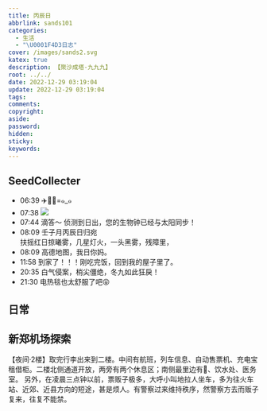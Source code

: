 ```yaml
---
title: 丙辰日
abbrlink: sands101
categories:
  - 生活
  - "\U0001F4D3日志"
cover: /images/sands2.svg
katex: true
description: 【聚沙成塔·九九九】
root: ../../
date: 2022-12-29 03:19:04
update: 2022-12-29 03:19:04
tags:
comments:
copyright:
aside:
password:
hidden:
sticky:
keywords:
---
```


## SeedCollecter
- 06:39 ✈️🚞🚅=๑_๑
- 07:38 ![](Pasted%20Image%2020221229073850.jpeg)
- 07:44 滴答～ 侦测到日出，您的生物钟已经与太阳同步！
- 08:09 壬子月丙辰日归宛<br>扶摇红日掠曦雾，几星灯火，一头黑雾，残障里，
- 08:09 高德地图，我日你妈。
- 11:58 到家了！！！刚吃完饭，回到我的屋子里了。
- 20:35 白气侵案，梢尖僵绝，冬九如此狂戾！
- 21:30 电热毯也太舒服了吧😝



## 日常
## 新郑机场探索
【夜间·2楼】取完行李出来到二楼。中间有航班，列车信息、自动售票机、充电宝租借柜。二楼北侧通道开放，两旁有两个休息区；南侧最里边有🚾、饮水处、医务室。
另外，在凌晨三点钟以前，票贩子极多，大呼小叫地拉人坐车，多为往火车站、近郊、近县方向的短途，甚是烦人。有警察过来维持秩序，然警察方去而贩子复来，往复不能禁。